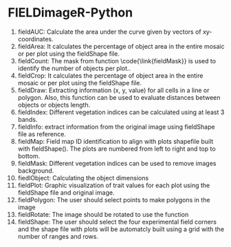 # FIELDimageR-Python
1. fieldAUC: Calculate the area under the curve given by vectors of xy-coordinates.
2. fieldArea: It calculates the percentage of object area in the entire mosaic or per plot using the fieldShape file.
3. fieldCount: The mask from function \code{\link{fieldMask}} is used to identify the number of objects per plot..
4. fieldCrop: It calculates the percentage of object area in the entire mosaic or per plot using the fieldShape file.
5. fieldDraw: Extracting information (x, y, value) for all cells in a line or polygon. Also, this function can be used to evaluate distances between objects or objects length.
6. fieldIndex: Different vegetation indices can be calculated using at least 3 bands.
7. fieldInfo: extract information from the original image using fieldShape file as reference.
8. fieldMap:  Field map ID identification to align with plots shapefile built with fieldShape(). The plots are numbered from left to right and top to bottom.
9. fieldMask: Different vegetation indices can be used to remove images background.
10. fiedlObject: Calculating the object dimensions
11. fieldPlot: Graphic visualization of trait values for each plot using the fieldShape file and original image.
12. fieldPolygon: The user should select points to make polygons in the image
13. fieldRotate: The image should be rotated to use the function
14. fieldShape: The user should select the four experimental field corners and the shape file with plots will be automatcly built using a grid with the number of ranges and rows. 
